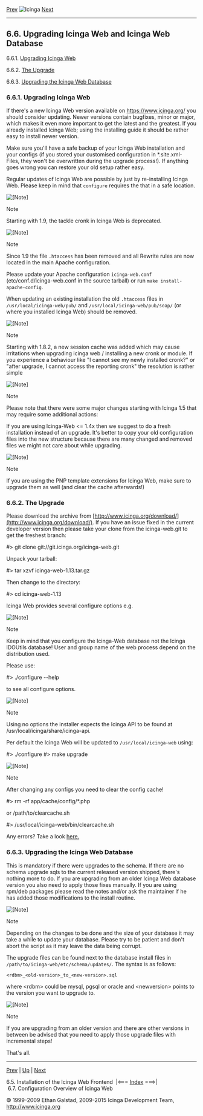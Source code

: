 [Prev](icinga-web-scratch.md) ![Icinga](../images/logofullsize.png "Icinga") [Next](icinga-web-config.md)

* * * * *

6.6. Upgrading Icinga Web and Icinga Web Database
-------------------------------------------------

6.6.1. [Upgrading Icinga
Web](upgrading_icingaweb.md#upgradingicingaweb)

6.6.2. [The Upgrade](upgrading_icingaweb.md#upgrade)

6.6.3. [Upgrading the Icinga Web
Database](upgrading_icingaweb.md#upgradedatabase)

### 6.6.1. Upgrading Icinga Web

If there's a new Icinga Web version available on https://www.icinga.org/
you should consider updating. Newer versions contain bugfixes, minor or
major, which makes it even more important to get the latest and the
greatest. If you already installed Icinga Web; using the installing
guide it should be rather easy to install newer version.

Make sure you'll have a safe backup of your Icinga Web installation and
your configs (if you stored your customised configuration in
\*.site.xml- Files, they won't be overwritten during the upgrade
process!). If anything goes wrong you can restore your old setup rather
easy.

Regular updates of Icinga Web are possible by just by re-installing
Icinga Web. Please keep in mind that `configure` requires the
that in a safe location.

![[Note]](../images/note.png)

Note

Starting with 1.9, the tackle cronk in Icinga Web is deprecated.

![[Note]](../images/note.png)

Note

Since 1.9 the file `.htaccess` has been removed and all
Rewrite rules are now located in the main Apache configuration.

Please update your Apache configuration `icinga-web.conf`
(etc/conf.d/icinga-web.conf in the source tarball) or run
`make install-apache-config`.

When updating an existing installation the old `.htaccess` files
in `/usr/local/icinga-web/pub/` and
`/usr/local/icinga-web/pub/soap/` (or where you installed Icinga
Web) should be removed.

![[Note]](../images/note.png)

Note

Starting with 1.8.2, a new session cache was added which may cause
irritations when upgrading icinga web / installing a new cronk or
module. If you experience a behaviour like "I cannot see my newly
installed cronk?" or "after upgrade, I cannot access the reporting
cronk" the resolution is rather simple





![[Note]](../images/note.png)

Note

Please note that there were some major changes starting with Icinga 1.5
that may require some additional actions:





If you are using Icinga-Web \<= 1.4x then we suggest to do a fresh
installation instead of an upgrade. It's better to copy your old
configuration files into the new structure because there are many
changed and removed files we might not care about while upgrading.

![[Note]](../images/note.png)

Note

If you are using the PNP template extensions for Icinga Web, make sure
to upgrade them as well (and clear the cache afterwards!)

### 6.6.2. The Upgrade

Please download the archive from
[http://www.icinga.org/download/](http://www.icinga.org/download/). If
you have an issue fixed in the current developer version then please
take your clone from the icinga-web.git to get the freshest branch:

</code></pre> 
 #> git clone git://git.icinga.org/icinga-web.git
</code></pre>

Unpack your tarball:

</code></pre> 
 #> tar xzvf icinga-web-1.13.tar.gz
</code></pre>

Then change to the directory:

</code></pre> 
 #> cd icinga-web-1.13
</code></pre>

Icinga Web provides several configure options e.g.

</code></pre> 
</code></pre>

![[Note]](../images/note.png)

Note

Keep in mind that you configure the Icinga-Web database not the Icinga
IDOUtils database! User and group name of the web process depend on the
distribution used.

Please use:

</code></pre> 
 #> ./configure --help
</code></pre>

to see all configure options.

![[Note]](../images/note.png)

Note

Using no options the installer expects the Icinga API to be found at
/usr/local/icinga/share/icinga-api.

Per default the Icinga Web will be updated to
`/usr/local/icinga-web` using:

</code></pre> 
 #> ./configure
 #> make upgrade
</code></pre>

![[Note]](../images/note.png)

Note

After changing any configs you need to clear the config cache!

</code></pre> 
 #> rm -rf app/cache/config/*.php
</code></pre>

or /path/to/clearcache.sh

</code></pre> 
 #> /usr/local/icinga-web/bin/clearcache.sh
</code></pre>

Any errors? Take a look
[here.](icinga-web-scratch.md#webtroubleshooting "6.5.6. Test & Errors?")

### 6.6.3. Upgrading the Icinga Web Database

This is mandatory if there were upgrades to the schema. If there are no
schema upgrade sqls to the current released version shipped, there's
nothing more to do. If you are upgrading from an older Icinga Web
database version you also need to apply those fixes manually. If you are
using rpm/deb packages please read the notes and/or ask the maintainer
if he has added those modifications to the install routine.

![[Note]](../images/note.png)

Note

Depending on the changes to be done and the size of your database it may
take a while to update your database. Please try to be patient and don't
abort the script as it may leave the data being corrupt.

The upgrade files can be found next to the database install files in
`/path/to/icinga-web/etc/schema/updates/`. The syntax is as
follows:

`<rdbm>_<old-version>_to_<new-version>.sql`

where \<rdbm\> could be mysql, pgsql or oracle and \<newversion\> points
to the version you want to upgrade to.

![[Note]](../images/note.png)

Note

If you are upgrading from an older version and there are other versions
in between be advised that you need to apply those upgrade files with
incremental steps!










That's all.

* * * * *

[Prev](icinga-web-scratch.md) | [Up](ch06.md) | [Next](icinga-web-config.md)

6.5. Installation of the Icinga Web Frontend  |<=== [Index](index.md) ===>|  6.7. Configuration Overview of Icinga Web

© 1999-2009 Ethan Galstad, 2009-2015 Icinga Development Team,
http://www.icinga.org
